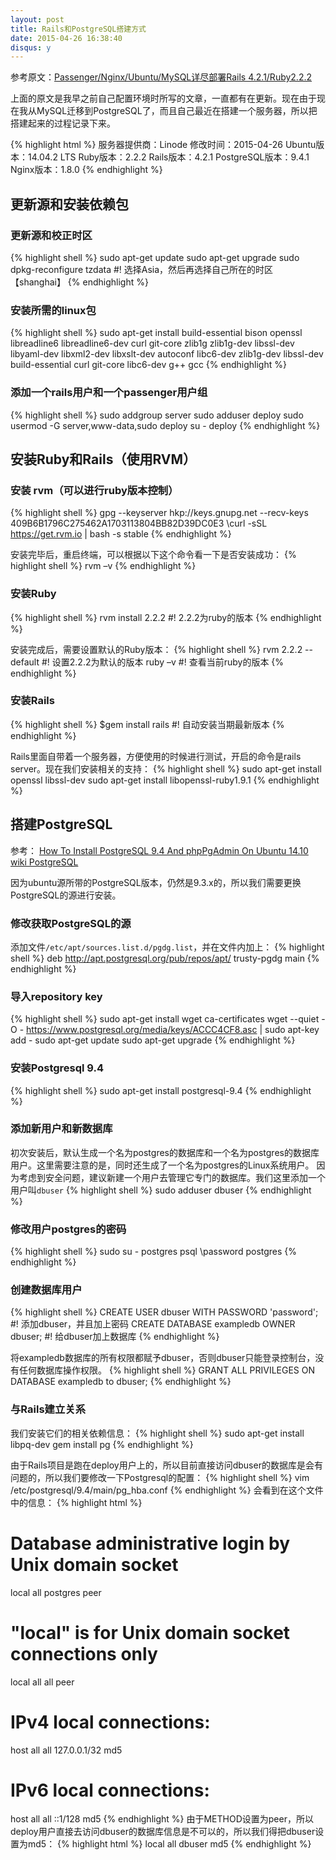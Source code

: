 ```yaml
---
layout: post
title: Rails和PostgreSQL搭建方式
date: 2015-04-26 16:38:40
disqus: y
---
```


参考原文：[Passenger/Nginx/Ubuntu/MySQL详尽部署Rails 4.2.1/Ruby2.2.2](http://www.cnblogs.com/jesktop/archive/2012/02/23/2364674.html)

上面的原文是我早之前自己配置环境时所写的文章，一直都有在更新。现在由于现在我从MySQL迁移到PostgreSQL了，而且自己最近在搭建一个服务器，所以把搭建起来的过程记录下来。

{% highlight html %}
服务器提供商：Linode
修改时间：2015-04-26
Ubuntu版本：14.04.2 LTS
Ruby版本：2.2.2
Rails版本：4.2.1
PostgreSQL版本：9.4.1
Nginx版本：1.8.0
{% endhighlight %}

## 更新源和安装依赖包

### 更新源和校正时区
{% highlight shell %}
sudo apt-get update
sudo apt-get upgrade
sudo dpkg-reconfigure tzdata   #! 选择Asia，然后再选择自己所在的时区【shanghai】
{% endhighlight %}

### 安装所需的linux包
{% highlight shell %}
sudo apt-get install build-essential bison openssl libreadline6 libreadline6-dev curl git-core zlib1g zlib1g-dev libssl-dev libyaml-dev  libxml2-dev libxslt-dev autoconf libc6-dev zlib1g-dev libssl-dev build-essential curl git-core libc6-dev g++ gcc
{% endhighlight %}

### 添加一个rails用户和一个passenger用户组
{% highlight shell %}
sudo addgroup server
sudo adduser deploy
sudo usermod -G server,www-data,sudo deploy
su - deploy
{% endhighlight %}

## 安装Ruby和Rails（使用RVM）

### 安装 rvm（可以进行ruby版本控制）
{% highlight shell %}
gpg --keyserver hkp://keys.gnupg.net --recv-keys 409B6B1796C275462A1703113804BB82D39DC0E3
\curl -sSL https://get.rvm.io | bash -s stable
{% endhighlight %}

安装完毕后，重启终端，可以根据以下这个命令看一下是否安装成功：
{% highlight shell %}
rvm –v
{% endhighlight %}

### 安装Ruby
{% highlight shell %}
rvm install 2.2.2  #! 2.2.2为ruby的版本
{% endhighlight %}

安装完成后，需要设置默认的Ruby版本：
{% highlight shell %}
rvm 2.2.2 --default   #! 设置2.2.2为默认的版本
ruby –v               #! 查看当前ruby的版本
{% endhighlight %}

### 安装Rails
{% highlight shell %}
$gem install rails   #! 自动安装当期最新版本
{% endhighlight %}

Rails里面自带着一个服务器，方便使用的时候进行测试，开启的命令是rails server。现在我们安装相关的支持：
{% highlight shell %}
sudo apt-get install openssl libssl-dev 
sudo apt-get install libopenssl-ruby1.9.1
{% endhighlight %}

## 搭建PostgreSQL

参考：
[How To Install PostgreSQL 9.4 And phpPgAdmin On Ubuntu 14.10](http://www.unixmen.com/install-postgresql-9-4-phppgadmin-ubuntu-14-10/)
[wiki PostgreSQL](https://wiki.postgresql.org/wiki/Apt)

因为ubuntu源所带的PostgreSQL版本，仍然是9.3.x的，所以我们需要更换PostgreSQL的源进行安装。

### 修改获取PostgreSQL的源
添加文件`/etc/apt/sources.list.d/pgdg.list`，并在文件内加上：
{% highlight shell %}
deb http://apt.postgresql.org/pub/repos/apt/ trusty-pgdg main
{% endhighlight %}

### 导入repository key
{% highlight shell %}
sudo apt-get install wget ca-certificates
wget --quiet -O - https://www.postgresql.org/media/keys/ACCC4CF8.asc | sudo apt-key add -
sudo apt-get update
sudo apt-get upgrade
{% endhighlight %}

### 安装Postgresql 9.4
{% highlight shell %}
sudo apt-get install postgresql-9.4
{% endhighlight %}

### 添加新用户和新数据库
初次安装后，默认生成一个名为postgres的数据库和一个名为postgres的数据库用户。这里需要注意的是，同时还生成了一个名为postgres的Linux系统用户。
因为考虑到安全问题，建议新建一个用户去管理它专门的数据库。我们这里添加一个用户叫`dbuser`
{% highlight shell %}
sudo adduser dbuser
{% endhighlight %}

### 修改用户postgres的密码
{% highlight shell %}
sudo su - postgres
psql
\password postgres
{% endhighlight %}

### 创建数据库用户
{% highlight shell %}
CREATE USER dbuser WITH PASSWORD 'password';  #! 添加dbuser，并且加上密码
CREATE DATABASE exampledb OWNER dbuser;       #! 给dbuser加上数据库
{% endhighlight %}

将exampledb数据库的所有权限都赋予dbuser，否则dbuser只能登录控制台，没有任何数据库操作权限。
{% highlight shell %}
GRANT ALL PRIVILEGES ON DATABASE exampledb to dbuser;
{% endhighlight %}

### 与Rails建立关系
我们安装它们的相关依赖信息：
{% highlight shell %}
sudo apt-get install libpq-dev
gem install pg
{% endhighlight %}

由于Rails项目是跑在deploy用户上的，所以目前直接访问dbuser的数据库是会有问题的，所以我们要修改一下Postgresql的配置：
{% highlight shell %}
vim /etc/postgresql/9.4/main/pg_hba.conf
{% endhighlight %}
会看到在这个文件中的信息：
{% highlight html %}
# Database administrative login by Unix domain socket
local   all             postgres                                peer
# "local" is for Unix domain socket connections only
local   all             all                                     peer
# IPv4 local connections:
host    all             all             127.0.0.1/32            md5
# IPv6 local connections:
host    all             all             ::1/128                 md5
{% endhighlight %}
由于METHOD设置为peer，所以deploy用户直接去访问dbuser的数据库信息是不可以的，所以我们得把dbuser设置为md5：
{% highlight html %}
local   all             dbuser                                md5
{% endhighlight %}
